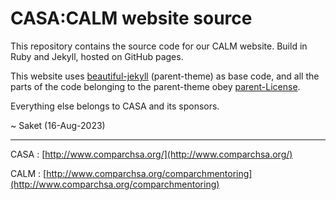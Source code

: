 # CASA:CALM website source

This repository contains the source code for our CALM website. Build in Ruby and Jekyll, hosted on GitHub pages.
 
 This website uses [beautiful-jekyll](https://github.com/daattali/beautiful-jekyll) (parent-theme) as base code, and all the parts of the code belonging to the parent-theme obey [parent-License](parent-LICENSE).

Everything else belongs to CASA and its sponsors.

[//]: # (and obeys CASA License. )

~
Saket
(16-Aug-2023)


---

CASA : [http://www.comparchsa.org/](http://www.comparchsa.org/)

CALM : [http://www.comparchsa.org/comparchmentoring](http://www.comparchsa.org/comparchmentoring)
